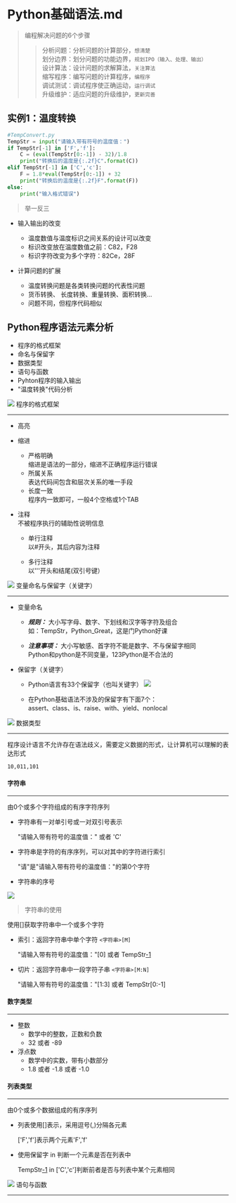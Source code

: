 Python基础语法.md
===

> 编程解决问题的6个步骤
>> 分析问题：分析问题的计算部分，`想清楚`  
>> 划分边界：划分问题的功能边界，`规划IPO（输入、处理、输出）`  
>> 设计算法：设计问题的求解算法，`关注算法`   
>> 缩写程序：编写问题的计算程序，`编程序`  
>> 调试测试：调试程序使正确运动，`运行调试`  
>> 升级维护：适应问题的升级维护，`更新完善`

实例1：温度转换
---

```python
#TempConvert.py
TempStr = input("请输入带有符号的温度值：")
if TempStr[-1] in ['F','f']:
    C = (eval(TempStr[0:-1]) - 32)/1.8
    print("转换后的温度是{:.2f}C".format(C))
elif TempStr[-1] in ['C','c']:
    F = 1.8*eval(TempStr[0:-1]) + 32
    print("转换后的温度是{:.2f}F".format(F))
else:
    print("输入格式错误")
```
> 举一反三  

- 输入输出的改变
    - 温度数值与温度标识之间关系的设计可以改变
    - 标识改变放在温度数值之前：C82，F28
    - 标识字符改变为多个字符：82Ce，28F

- 计算问题的扩展
    - 温度转换问题是各类转换问题的代表性问题
    - 货币转换、 长度转换、重量转换、面积转换…
    - 问题不同，但程序代码相似

Python程序语法元素分析
---
- 程序的格式框架
- 命名与保留字
- 数据类型
- 语句与函数
- Pyhton程序的输入输出
-  "温度转换"代码分析

![][-1] 程序的格式框架

---

- 高亮
- 缩进
    - 严格明确   
    缩进是语法的一部分，缩进不正确程序运行错误
    - 所属关系   
    表达代码间包含和层次关系的唯一手段
    - 长度一致   
    程序内一致即可，一般4个空格或1个TAB
- 注释  
不被程序执行的辅助性说明信息

    - 单行注释  
    以#开头，其后内容为注释  

    - 多行注释  
    以'''开头和结尾(双引号键）

![][-1] 变量命名与保留字（关键字）

---

   - 变量命名  
       - __*规则：*__ 大小写字母、数字、下划线和汉字等字符及组合  
        如：TempStr，Python_Great，这是门Python好课
    
       - __*注意事项：*__ 大小写敏感、首字符不能是数字、不与保留字相同  
        Python和python是不同变量，123Python是不合法的
    
   - 保留字（关键字）
        - Python语言有33个保留字（也叫关键字）
        ![][1]
            
        - 在Python基础语法不涉及的保留字有下面7个：  
            assert、class、is、raise、with、yield、nonlocal


![][-1] 数据类型  

---

程序设计语言不允许存在语法歧义，需要定义数据的形式，让计算机可以理解的表达形式

``10,011,101``

#### 字符串

----

由0个或多个字符组成的有序字符序列  

    
- 字符串有一对单引号或一对双引号表示    
    
    
    "请输入带有符号的温度值：" 或者 'C'
    
- 字符串是字符的有序序列，可以对其中的字符进行索引


    "请"是"请输入带有符号的温度值："的第0个字符

- 字符串的序号

![][2]

> 字符串的使用

使用[]获取字符串中一个或多个字符

- 索引：返回字符串中单个字符 `<字符串>[M]`

   
    "请输入带有符号的温度值："[0]  或者  TempStr[-1]

- 切片：返回字符串中一段字符子串  `<字符串>[M:N]`


    "请输入带有符号的温度值："[1:3]  或者  TempStr[0:-1]

#### 数字类型

---
 - 整数  
    - 数学中的整数，正数和负数
    - 32 或者 -89
 - 浮点数  
   -  数学中的实数，带有小数部分
   - 1.8 或者 -1.8  或者 -1.0

#### 列表类型

---
由0个或多个数据组成的有序序列

- 列表使用[]表示，采用逗号(,)分隔各元素


    ['F','f']表示两个元素'F','f'
    
- 使用保留字 in 判断一个元素是否在列表中


    TempStr[-1] in ['C','c']判断前者是否与列表中某个元素相同
    
![][-1] 语句与函数

---






[1]:
https://github.com/lin5188/XH_Notes/blob/master/DOC/Python/Python_Note/%E5%9B%BE%E7%89%87/Python%E8%AF%AD%E8%A8%80%E7%A8%8B%E5%BA%8F%E8%AE%BE%E8%AE%A1/1.png

[2]:
https://github.com/lin5188/XH_Notes/blob/master/DOC/Python/Python_Note/%E5%9B%BE%E7%89%87/Python%E8%AF%AD%E8%A8%80%E7%A8%8B%E5%BA%8F%E8%AE%BE%E8%AE%A1/2.png

[-1]:
https://github.com/lin5188/XH_Notes/blob/master/DOC/others/icons/%E6%B0%B4%E6%9E%9Cicon/%E8%A5%BF%E7%93%9C-16.png
